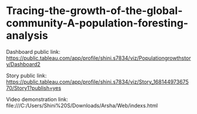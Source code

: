 # Tracing-the-growth-of-the-global-community-A-population-foresting-analysis


Dashboard public link: https://public.tableau.com/app/profile/shini.s7834/viz/Populationgrowthstory/Dashboard2

Story public link: https://public.tableau.com/app/profile/shini.s7834/viz/Story_16814497367570/Story1?publish=yes

Video demonstration link: file:///C:/Users/Shini%20S/Downloads/Arsha/Web/indexs.html
